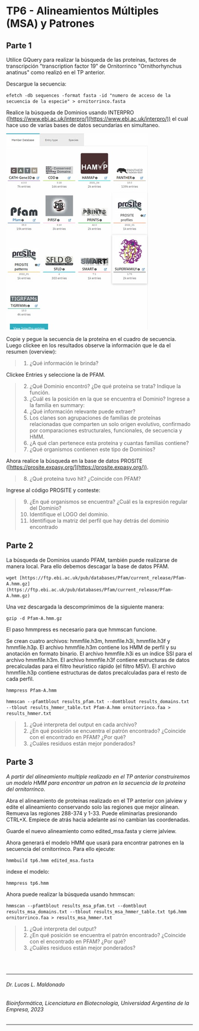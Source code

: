 # TP6 - Alineamientos Múltiples (MSA) y Patrones

## Parte 1

Utilice GQuery para realizar la búsqueda de las proteínas, factores de transcripción "transcription factor 19" de Ornitorrinco "Ornithorhynchus anatinus" como realizó en el TP anterior.

Descargue la secuencia:
```
efetch -db sequences -format fasta -id "numero de acceso de la secuencia de la especie" > ornitorrinco.fasta
```
Realice la búsqueda de Dominios usando INTERPRO ([https://www.ebi.ac.uk/interpro/](https://www.ebi.ac.uk/interpro/)) el cual hace uso de varias bases de datos secundarias en simultaneo.

![](https://github.com/BioinformaticaUADE/Bioinformatica-UADE/blob/main/img/interpro.jpg)

Copie y pegue la secuencia de la proteína en el cuadro de secuencia. Luego clickee en los resultados observe la información que le da el resumen (overview):

> 1. ¿Qué información le brinda?

Clickee Entries y seleccione la de PFAM.

> 2. ¿Qué Dominio encontró? ¿De qué proteína se trata? Indique la función.
> 3. ¿Cuál es la posición en la que se encuentra el Dominio?
Ingrese a la familia en summary: 
> 4. ¿Qué información relevante puede extraer?
> 5. Los clanes son agrupaciones de familias de proteínas relacionadas que comparten un solo origen evolutivo, confirmado por comparaciones estructurales, funcionales, de secuencia y HMM.
> 6. ¿A qué clan pertenece esta proteína y cuantas familias contiene?
> 7. ¿Qué organismos contienen este tipo de Dominios?

Ahora realice la búsqueda en la base de datos PROSITE ([https://prosite.expasy.org/](https://prosite.expasy.org/)).

> 8. ¿Qué proteína tuvo hit? ¿Coincide con PFAM?

Ingrese al código PROSITE y conteste:

> 9. ¿En qué organismos se encuentra? ¿Cuál es la expresión regular del Dominio?
> 10. Identifique el LOGO del dominio.
> 11. Identifique la matriz del perfil que hay detrás del dominio encontrado

## Parte 2

La búsqueda de Dominios usando PFAM, también puede realizarse de manera local. Para ello debemos descagar la base de datos PFAM.
```
wget [https://ftp.ebi.ac.uk/pub/databases/Pfam/current_release/Pfam-A.hmm.gz](https://ftp.ebi.ac.uk/pub/databases/Pfam/current_release/Pfam-A.hmm.gz)
```
Una vez descargada la descomprimimos de la siguiente manera:
```
gzip -d Pfam-A.hmm.gz
```
El paso hmmpress es necesario para que hmmscan funcione.

Se crean cuatro archivos: hmmfile.h3m, hmmfile.h3i, hmmfile.h3f y hmmfile.h3p. El archivo hmmfile.h3m contiene los HMM de perfil y su anotación en formato binario. El archivo hmmfile.h3i es un índice SSI para el archivo hmmfile.h3m. El archivo hmmfile.h3f contiene estructuras de datos precalculadas para el filtro heurístico rápido (el filtro MSV). El archivo hmmfile.h3p contiene estructuras de datos precalculadas para el resto de cada perfil.
```
hmmpress Pfam-A.hmm
```

```
hmmscan --pfamtblout results_pfam.txt --domtblout results_domains.txt --tblout results_hmmer_table.txt Pfam-A.hmm ornitorrinco.faa > results_hmmer.txt
```
> 1. ¿Qué interpreta del output en cada archivo?
> 2. ¿En qué posición se encuentra el patrón encontrado? ¿Coincide con el encontrado en PFAM? ¿Por qué?
> 3. ¿Cuáles residuos están mejor ponderados?

## Parte 3

_A partir del alineamiento multiple realizado en el TP anterior construiremos un modelo HMM para encontrar un patron en la secuencia de la proteína del ornitorrinco._

Abra el alineamiento de proteínas realizado en el TP anterior con jalview y edite el alineamiento conservando solo las regiones que mejor alinean. Remueva las regiones 288-374 y 1-33. Puede eliminarlas presionando CTRL+X. Empiece de atrás hacia adelante así no cambian las coordenadas.

Guarde el nuevo alineamiento como edited\_msa.fasta y cierre jalview.

Ahora generará el modelo HMM que usará para encontrar patrones en la secuencia del ornitorrinco. Para ello ejecute:
````
hmmbuild tp6.hmm edited_msa.fasta
````
indexe el modelo:
```
hmmpress tp6.hmm
```
Ahora puede realizar la búsqueda usando hmmscan:
```
hmmscan --pfamtblout results_msa_pfam.txt --domtblout results_msa_domains.txt --tblout results_msa_hmmer_table.txt tp6.hmm ornitorrinco.faa > results_msa_hmmer.txt
```
> 1. ¿Qué interpreta del output?
> 2. ¿En qué posición se encuentra el patrón encontrado? ¿Coincide con el encontrado en PFAM? ¿Por qué?
> 3. ¿Cuáles residuos están mejor ponderados?

<br />
<br />

___
   ###### *Dr. Lucas L. Maldonado*
   ###### *Bioinformática, Licenciatura en Biotecnología, Universidad Argentina de la Empresa, 2023*
___
